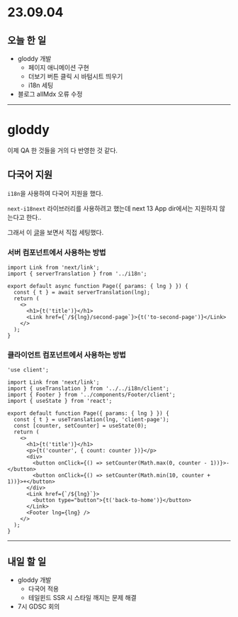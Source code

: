 # 23.09.04

## 오늘 한 일

- gloddy 개발
  - 페이지 애니메이션 구현
  - 더보기 버튼 클릭 시 바텀시트 띄우기
  - i18n 세팅
- 블로그 allMdx 오류 수정

---

# gloddy

이제 QA 한 것들을 거의 다 반영한 것 같다.

## 다국어 지원

`i18n`을 사용하여 다국어 지원을 했다.

`next-i18next` 라이브러리를 사용하려고 했는데 next 13 App dir에서는 지원하지 않는다고 한다..

그래서 이 [글](https://locize.com/blog/next-13-app-dir-i18n/)을 보면서 직접 세팅했다.

### 서버 컴포넌트에서 사용하는 방법

```tsx
import Link from 'next/link';
import { serverTranslation } from '../i18n';

export default async function Page({ params: { lng } }) {
  const { t } = await serverTranslation(lng);
  return (
    <>
      <h1>{t('title')}</h1>
      <Link href={`/${lng}/second-page`}>{t('to-second-page')}</Link>
    </>
  );
}
```

### 클라이언트 컴포넌트에서 사용하는 방법

```tsx
'use client';

import Link from 'next/link';
import { useTranslation } from '../../i18n/client';
import { Footer } from '../components/Footer/client';
import { useState } from 'react';

export default function Page({ params: { lng } }) {
  const { t } = useTranslation(lng, 'client-page');
  const [counter, setCounter] = useState(0);
  return (
    <>
      <h1>{t('title')}</h1>
      <p>{t('counter', { count: counter })}</p>
      <div>
        <button onClick={() => setCounter(Math.max(0, counter - 1))}>-</button>
        <button onClick={() => setCounter(Math.min(10, counter + 1))}>+</button>
      </div>
      <Link href={`/${lng}`}>
        <button type="button">{t('back-to-home')}</button>
      </Link>
      <Footer lng={lng} />
    </>
  );
}
```

---

## 내일 할 일

- gloddy 개발
  - 다국어 적용
  - 테일윈드 SSR 시 스타일 깨지는 문제 해결
- 7시 GDSC 회의
